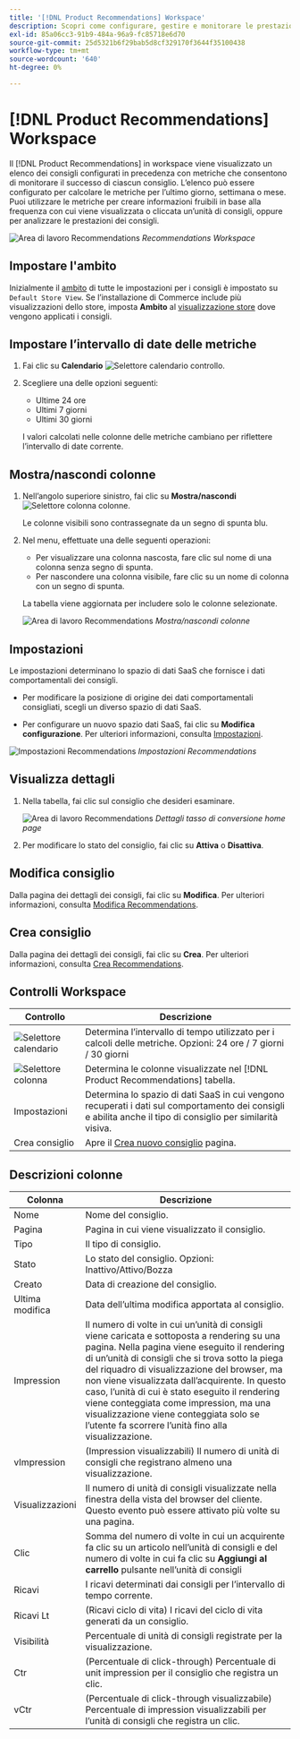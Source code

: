 ```yaml
---
title: '[!DNL Product Recommendations] Workspace'
description: Scopri come configurare, gestire e monitorare le prestazioni dei consigli di prodotto.
exl-id: 85a06cc3-91b9-484a-96a9-fc85718e6d70
source-git-commit: 25d5321b6f29bab5d8cf329170f3644f35100438
workflow-type: tm+mt
source-wordcount: '640'
ht-degree: 0%

---
```


# [!DNL Product Recommendations] Workspace

Il [!DNL Product Recommendations] in workspace viene visualizzato un elenco dei consigli configurati in precedenza con metriche che consentono di monitorare il successo di ciascun consiglio. L’elenco può essere configurato per calcolare le metriche per l’ultimo giorno, settimana o mese. Puoi utilizzare le metriche per creare informazioni fruibili in base alla frequenza con cui viene visualizzata o cliccata un’unità di consigli, oppure per analizzare le prestazioni dei consigli.

![Area di lavoro Recommendations](assets/workspace.png)
_Recommendations Workspace_

## Impostare l&#39;ambito

Inizialmente il [ambito](https://experienceleague.adobe.com/docs/commerce-admin/start/setup/websites-stores-views.html) di tutte le impostazioni per i consigli è impostato su `Default Store View`. Se l’installazione di Commerce include più visualizzazioni dello store, imposta **Ambito** al [visualizzazione store](https://experienceleague.adobe.com/docs/commerce-admin/start/setup/websites-stores-views.html#scope-settings) dove vengono applicati i consigli.

## Impostare l’intervallo di date delle metriche

1. Fai clic su **Calendario** ![Selettore calendario](assets/icon-calendar.png) controllo.

1. Scegliere una delle opzioni seguenti:

   - Ultime 24 ore
   - Ultimi 7 giorni
   - Ultimi 30 giorni

   I valori calcolati nelle colonne delle metriche cambiano per riflettere l’intervallo di date corrente.

## Mostra/nascondi colonne

1. Nell’angolo superiore sinistro, fai clic su **Mostra/nascondi** ![Selettore colonna](assets/icon-show-hide-columns.png) colonne.

   Le colonne visibili sono contrassegnate da un segno di spunta blu.

1. Nel menu, effettuate una delle seguenti operazioni:

   - Per visualizzare una colonna nascosta, fare clic sul nome di una colonna senza segno di spunta.
   - Per nascondere una colonna visibile, fare clic su un nome di colonna con un segno di spunta.

   La tabella viene aggiornata per includere solo le colonne selezionate.

   ![Area di lavoro Recommendations](assets/workspace-select-columns.png)
   _Mostra/nascondi colonne_

## Impostazioni

Le impostazioni determinano lo spazio di dati SaaS che fornisce i dati comportamentali dei consigli.

- Per modificare la posizione di origine dei dati comportamentali consigliati, scegli un diverso spazio di dati SaaS.

- Per configurare un nuovo spazio dati SaaS, fai clic su **Modifica configurazione**. Per ulteriori informazioni, consulta [Impostazioni](settings.md).

![Impostazioni Recommendations](assets/settings.png)
_Impostazioni Recommendations_

## Visualizza dettagli

1. Nella tabella, fai clic sul consiglio che desideri esaminare.

   ![Area di lavoro Recommendations](assets/recommendation-detail.png)
   _Dettagli tasso di conversione home page_

1. Per modificare lo stato del consiglio, fai clic su **Attiva** o **Disattiva**.

## Modifica consiglio

Dalla pagina dei dettagli dei consigli, fai clic su **Modifica**. Per ulteriori informazioni, consulta [Modifica Recommendations](edit.md).

## Crea consiglio

Dalla pagina dei dettagli dei consigli, fai clic su **Crea**. Per ulteriori informazioni, consulta [Crea Recommendations](create.md).

## Controlli Workspace

| Controllo | Descrizione |
|---|---|
| ![Selettore calendario](assets/icon-calendar.png) | Determina l’intervallo di tempo utilizzato per i calcoli delle metriche. Opzioni: 24 ore / 7 giorni / 30 giorni |
| ![Selettore colonna](assets/icon-show-hide-columns.png) | Determina le colonne visualizzate nel [!DNL Product Recommendations] tabella. |
| Impostazioni | Determina lo spazio di dati SaaS in cui vengono recuperati i dati sul comportamento dei consigli e abilita anche il tipo di consiglio per similarità visiva. |
| Crea consiglio | Apre il [Crea nuovo consiglio](create.md) pagina. |

## Descrizioni colonne

| Colonna | Descrizione |
|---|---|
| Nome | Nome del consiglio. |
| Pagina | Pagina in cui viene visualizzato il consiglio. |
| Tipo | Il tipo di consiglio. |
| Stato | Lo stato del consiglio. Opzioni: Inattivo/Attivo/Bozza |
| Creato | Data di creazione del consiglio. |
| Ultima modifica | Data dell’ultima modifica apportata al consiglio. |
| Impression | Il numero di volte in cui un’unità di consigli viene caricata e sottoposta a rendering su una pagina. Nella pagina viene eseguito il rendering di un’unità di consigli che si trova sotto la piega del riquadro di visualizzazione del browser, ma non viene visualizzata dall’acquirente. In questo caso, l’unità di cui è stato eseguito il rendering viene conteggiata come impression, ma una visualizzazione viene conteggiata solo se l’utente fa scorrere l’unità fino alla visualizzazione. |
| vImpression | (Impression visualizzabili) Il numero di unità di consigli che registrano almeno una visualizzazione. |
| Visualizzazioni | Il numero di unità di consigli visualizzate nella finestra della vista del browser del cliente. Questo evento può essere attivato più volte su una pagina. |
| Clic | Somma del numero di volte in cui un acquirente fa clic su un articolo nell’unità di consigli e del numero di volte in cui fa clic su **Aggiungi al carrello** pulsante nell’unità di consigli |
| Ricavi | I ricavi determinati dai consigli per l’intervallo di tempo corrente. |
| Ricavi Lt | (Ricavi ciclo di vita) I ricavi del ciclo di vita generati da un consiglio. |
| Visibilità | Percentuale di unità di consigli registrate per la visualizzazione. |
| Ctr | (Percentuale di click-through) Percentuale di unit impression per il consiglio che registra un clic. |
| vCtr | (Percentuale di click-through visualizzabile) Percentuale di impression visualizzabili per l’unità di consigli che registra un clic. |

